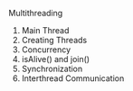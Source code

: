 Multithreading
  1. Main Thread
  2. Creating Threads
  3. Concurrency
  4. isAlive() and join()
  5. Synchronization
  6. Interthread Communication
